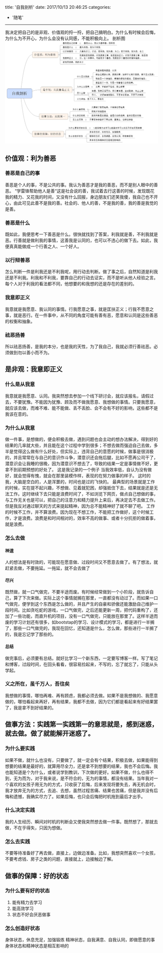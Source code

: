 title: '自我剖析'
date: 2017/10/13 20:46:25
categories:
- '随笔'
---
我决定把自己的是非观、价值观的捋一捋，把自己搞明白。为什么有时候会后悔，为什么为不开心，为什么会没有认同感，不能积极向上。
剖析图
![logo](zwpx/zwpx.jpg)
## 价值观：利为善恶
### 善恶是自己的事
善恶是个人的事，不是公共的事。我认为善恶才是我的善恶，而不是别人眼中的善恶。 “学雷锋帮助他人是善“这是社会说的善，我试着去行这善的时候，发现既花我的精力、又花我的时间，又没有什么回报，身边朋友们还笑我傻，我自己也不开心，由此可见此善不是我的善。社会的、他人的善，不是我的善，我的善是我觉的是善。
### 善恶是什么</h3></p>
既如此，我便思考一下善恶是什么。很快就找到了答案，利我就是善，不利我就是恶。行善就是做利我的事情，这善我是认同的，也可以不违心的做下去。如此，我便真真能做成一个行善之人、一个好人。
### 以行辩善恶
怎么判断一件是利我还是不利我呢，用行动去判断。做了事之后，自然知道是利我还是不利我。利我和不利我，要靠自己的行动去证实，而不是听从他人经验之言。每个人对于利我的看法都不同，他想要的和我想的还是存在的差别的。
### 我意即正义
我意就是我愿意、我认同的事情。行我愿意之事，就是匡扶正义；行我不愿意之事，就是恶行。在一件事中，从不同的角度可能有善有恶，愿意和认同是这些善恶的权衡和抽象。
### 祛恶扬善
所以祛恶扬善，是我的本分，也是我的天性，为了我自己，我就必须行善祛恶。必须做到勿以善小而不为。
## 是非观：我意即正义
### 什么是从我意
我意就是我愿意、认同。我突然想去参加一个线下研讨会，就应该报名，请假过去，不要犹豫。不能因为犹豫、顾及而不做我愿意、我想做的事情。只要我愿意，就应该去做，而难不难、能不能做、丢不丢脸、会不会有不好的影响，这些都不是我该在意的。
### 为什么从我意
做一件事，是想做的，便会积极去做，遇到问题也会主动的想办法解决，得到好的结果的几率就大些，并且能在这个过程中学到很多；不想去做而强迫自己去做，多半是觉得这么做有什么好处，但实际上，违背自己的意愿的时候，做事是很消极的，并且常常在与自己的意识作斗争，潜意识还会拖后腿，比如不愿再公司干了，潜意识会让我睡的很晚，因为潜意识不想去了，导致的结果一定是事情做不好，更拿不到前期预想的好处了。
这是我记录的一个例子
当我效率低，自认为没有做好，就会觉得有愧，就会在那里装模作样，表现的在努力做事的样子。 这时的我，大脑是空白的，人是浑噩的，时间也是过的飞快的。 最典型的场景就是工作的时候，实在提不起兴趣，不想做、见着就犯困，却强抵住下去，结果就是还是无法工作。这时继续下去只能是浪费时间了，不如浏览下网页，做点自己想做的事，与工作无关也是可以，把自己的注意力和精力提升上来后，再决定去不去做工作。但是我反对通过聊天的方式来提起精神，因为总不能精神好了就不聊了吧。 工作的时候不工作，并不算浪费。因为现在不想工作，不能把工作做好，这个时候工作，才是浪费。浪费是和时间相对的，效率不高的做事、或者十分抗拒的做着事，就是浪费。
### 怎么去做
#### 神速
人的想法是有时效的，可能现在愿意做、过段时间又不愿意去做了。有了想法，就赶紧去做，不要拖延。一拖延，就不会去做了</p>
#### 尽兴
既然做，就一口气做完，不要半途而废。有时候经常做到一个小阶段，就告诉自己，算了下次来做。实际上这个事情就搁在那里，一直都没有动过了。而如果一口气做完，便学到这个东西是怎么做的，并且产生的自豪和骄傲还能激励自己维护一段时间。比如贪吃蛇的游戏，一口气做完，之后还能更新一周，把代码重构了，还加了一些功能，而直升机的项目，没有一口气做完，只能放在那里了。这样半途而废的学习计划还有很多，如bootstap的学习、设计模式的学习，都是进行一半搁了，那些一口气做完的，我现在回忆，还知道是什么，怎么做，那些进行一半搁了的，我是忘记学了那些的。
#### 总结
做完事后，必须要有总结。就好比学习一个新东西，一定要写博客一样。写了笔记和博客，过段时间，在回头看看，很容易捡起来，不写的，忘了就忘了，只能从头学起。
### 义之所在，虽千万人，吾往矣
我想做的事情，哪怕再难、再有顾虑，我都必须去做。如果不是我想做的、我愿意做的，哪怕看起来再好，再有结果，我都不去做，因为它们都是看起来有好结果罢了，我是拿不到好结果的。
## 做事方法：实践第一实践第一的意思就是，感到迷惑，就去做。做了就能解开迷惑了。
### 为什么要实践
如果不做，就什么也没有，只要做了，就一定会有个结果，积极去做，如果能得到想要的结果是最好的，就算用尽全力，还是拿不到想要的结果，我也不会后悔。我也能知道是个为什么，或者说学到教训，下次做的更好。如果不做，什么也得不到，无为而为，对于我来说，是不符合的，无为的事情，都没有结果。当年我对一个喜欢的女孩子用无为的方式，只收获了后悔，后来发现将要失去，再无机会时，我才放弃无为的方式，去追、去想，虽然过程苦痛、结果也苦痛，但是我并没有后悔和遗憾，我确实尽力了。如果后悔，也只会后悔把时机拖到最后才出手。
### 什么决定实践
我的人生经历、瞬间对时机的判断会又使我突然想去做一件事。既然想了，那就去做，不在乎得失，只因为想做。
### 怎么去实践
不要等待准备好了再去做，直接上，边做边准备。比如，我想突然喜欢一个女孩，不要考虑钱、房子之类的问题，直接就上，边接触边了解。
## 做事的保障：好的状态
### 为什么要有好的状态
1. 能有精力去学习 
2. 能高效学习 
3. 状态不好会厌恶做事
### 怎么创造好状态
身体状态，休息充足，加强锻炼 精神状态，自我满意、自我认同，即做愿意的事 身体状态和精神状态是相互影响的